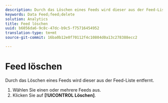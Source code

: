 ```yaml
---
description: Durch das Löschen eines Feeds wird dieser aus der Feed-Liste entfernt.
keywords: Data Feed;feed;delete
solution: Analytics
title: Feed löschen
uuid: b6056da6-9c8c-47dc-b9c5-f75716454952
translation-type: tm+mt
source-git-commit: 16ba0b12e0f70112f4c10804d0a13c278388ecc2

---
```



# Feed löschen

Durch das Löschen eines Feeds wird dieser aus der Feed-Liste entfernt.

1. Wählen Sie einen oder mehrere Feeds aus.
1. Klicken Sie auf **[!UICONTROL Löschen]**.
